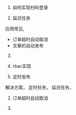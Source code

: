 

1. 如何实现扫码登录


2. 延迟任务

应用常见,
- 订单超时自动取消
- 文章的自动发布


3. 
  
4. rbac实现




1. 定时发布

解决方案，
定时任务，
延迟任务，


2. 订单超时自动取消

3. 